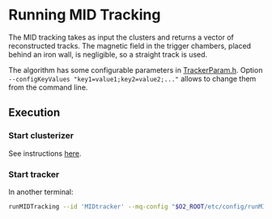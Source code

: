 <!-- doxy
\page refMUONMIDTracking MID Tracking
/doxy -->

# Running MID Tracking

The MID tracking takes as input the clusters and returns a vector of reconstructed tracks.
The magnetic field in the trigger chambers, placed behind an iron wall, is negligible, so a straight track is used.

The algorithm has some configurable parameters in [TrackerParam.h](include/MIDTracking/TrackerParam.h).
Option `--configKeyValues "key1=value1;key2=value2;..."` allows to change them from the command line.

## Execution
### Start clusterizer
See instructions [here](../Clustering/README.md).

### Start tracker
In another terminal:
```bash
runMIDTracking --id 'MIDtracker' --mq-config "$O2_ROOT/etc/config/runMIDtracking.json"
```
